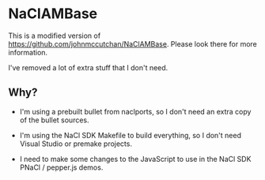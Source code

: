 NaClAMBase
==========

This is a modified version of https://github.com/johnmccutchan/NaClAMBase.
Please look there for more information.

I've removed a lot of extra stuff that I don't need.

Why?
----

* I'm using a prebuilt bullet from naclports, so I don't need an extra copy of
the bullet sources.

* I'm using the NaCl SDK Makefile to build everything, so I don't need Visual
  Studio or premake projects.

* I need to make some changes to the JavaScript to use in the NaCl SDK PNaCl /
  pepper.js demos.
